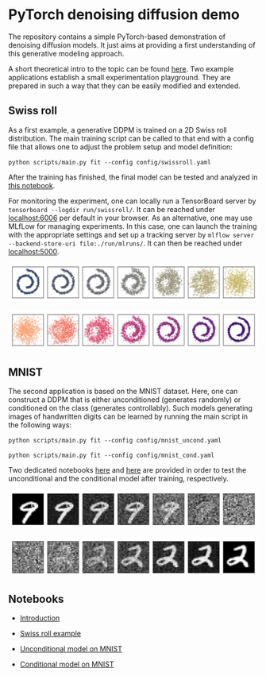 # PyTorch denoising diffusion demo

The repository contains a simple PyTorch-based demonstration of denoising diffusion models.
It just aims at providing a first understanding of this generative modeling approach.

A short theoretical intro to the topic can be found [here](notebooks/intro.ipynb).
Two example applications establish a small experimentation playground.
They are prepared in such a way that they can be easily modified and extended.

## Swiss roll

As a first example, a generative DDPM is trained on a 2D Swiss roll distribution.
The main training script can be called to that end with a config file
that allows one to adjust the problem setup and model definition:
```
python scripts/main.py fit --config config/swissroll.yaml
```
After the training has finished, the final model can be tested and analyzed in [this notebook](notebooks/swissroll.ipynb).

For monitoring the experiment, one can locally run a TensorBoard server by `tensorboard --logdir run/swissroll/`.
It can be reached under [localhost:6006](http://localhost:6006) per default in your browser.
As an alternative, one may use MLfLow for managing experiments.
In this case, one can launch the training with the appropriate settings
and set up a tracking server by `mlflow server --backend-store-uri file:./run/mlruns/`.
It can then be reached under [localhost:5000](http://localhost:5000).

<p>
  <img src="assets/swissroll_forward.jpg" alt="Forward process diffusing data into noise" title="Forward diffusion process" width="700">
</p>

<p>
  <img src="assets/swissroll_reverse.jpg" alt="Reverse process generating data from noise" title="Trained reverse process" width="700">
</p>

## MNIST

The second application is based on the MNIST dataset.
Here, one can construct a DDPM that is either unconditioned (generates randomly) or conditioned on the class (generates controllably).
Such models generating images of handwritten digits can be learned by running the main script in the following ways:
```
python scripts/main.py fit --config config/mnist_uncond.yaml
```
```
python scripts/main.py fit --config config/mnist_cond.yaml
```
Two dedicated notebooks [here](notebooks/mnist_uncond.ipynb) and [here](notebooks/mnist_cond.ipynb)
are provided in order to test the unconditional and the conditional model after training, respectively.

<p>
  <img src="assets/mnist_forward.svg" alt="Forward process diffusing data into noise" title="Forward diffusion process" width="700">
</p>

<p>
  <img src="assets/mnist_reverse.svg" alt="Reverse process generating data from noise" title="Trained reverse process" width="700">
</p>

## Notebooks

- [Introduction](notebooks/intro.ipynb)

- [Swiss roll example](notebooks/swissroll.ipynb)

- [Unconditional model on MNIST](notebooks/mnist_uncond.ipynb)

- [Conditional model on MNIST](notebooks/mnist_cond.ipynb)

